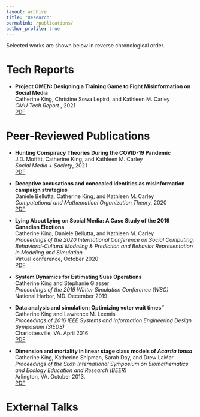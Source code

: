 ```yaml
---
layout: archive
title: "Research"
permalink: /publications/
author_profile: true
---
```


<!--{% if author.googlescholar %}
  You can also find my articles on <u><a href="{{author.googlescholar}}">my Google Scholar profile</a>.</u>
{% endif %}
{% include base_path %}
{% for post in site.publications reversed %}
  {% include archive-single.html %}
{% endfor %}-->

Selected works are shown below in reverse chronological order.

Tech Reports
======
* <b>Project OMEN: Designing a Training Game to Fight Misinformation on Social Media</b><br>
Catherine King, Christine Sowa Lepird, and Kathleen M. Carley <br>
<i>CMU Tech Report </i>, 2021<br>
[PDF](http://kingcatherine.githubio.files/CMU-ISR-21-110.pdf)

Peer-Reviewed Publications
======
* <b>Hunting Conspiracy Theories During the COVID-19 Pandemic</b><br>
J.D. Moffitt, Catherine King, and Kathleen M. Carley <br>
<i>Social Media + Society</i>, 2021<br>
[PDF](http://kingcatherine.github.io/files/FINAL_Hunting_Conspiracy_20210810.pdf)

* <b>Deceptive accusations and concealed identities as misinformation campaign strategies</b><br>
Daniele Bellutta, Catherine King, and Kathleen M. Carley <br>
<i>Computational and Mathematical Organization Theory</i>, 2020 <br>
[PDF](http://kingcatherine.github.io/files/Extended_Canada_Paper2.pdf)

* <b>Lying About Lying on Social Media: A Case Study of the 2019 Canadian Elections</b> <br>
  Catherine King, Daniele Bellutta, and Kathleen M. Carley <br>
  <i>Proceedings of the 2020 International Conference on Social Computing, Behavioral-Cultural Modeling & Prediction and Behavior Representation in Modeling and Simulation</i> <br>
  Virtual conference, October 2020 <br>
  [PDF](http://kingcatherine.github.io/files/Canada_Paper_v3.pdf)   

* <b>System Dynamics for Estimating Suas Operations</b> <br>
  Catherine King and Stephanie Glasser <br>
  <i>Proceedings of the 2019 Winter Simulation Conference (WSC)</i> <br>
  National Harbor, MD. December 2019 

* <b>Data analysis and simulation: Optimizing voter wait times”</b> <br>
  Catherine King and Lawrence M. Leemis <br>
  <i>Proceedings of 2016 IEEE Systems and Information Engineering Design Symposium (SIEDS)</i> <br>
  Charlottesville, VA. April 2016 <br>
  [PDF](http://kingcatherine.github.io/files/optimizing-voter-wait-times.pdf)
  
* <b>Dimension and mortality in linear stage class models of <i>Acartia tonsa</i></b> <br>
  Catherine King, Katherine Shipman, Sarah Day, and Drew LaMar <br>
  <i>Proceedings of the Sixth International Symposium on Biomathematics and Ecology Education and Research (BEER)</i> <br>
  Arlington, VA. October 2013. <br>
  [PDF](http://kingcatherine.github.io/files/ZooplanktonBEER.pdf)
  
External Talks
======
  
  

